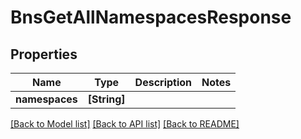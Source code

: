 # BnsGetAllNamespacesResponse

## Properties
Name | Type | Description | Notes
------------ | ------------- | ------------- | -------------
**namespaces** | **[String]** |  | 

[[Back to Model list]](../README.md#documentation-for-models) [[Back to API list]](../README.md#documentation-for-api-endpoints) [[Back to README]](../README.md)


